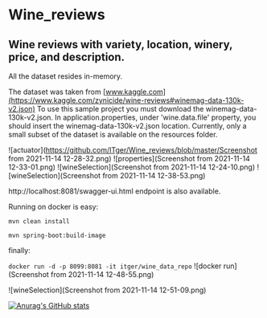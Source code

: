 # Wine_reviews
## Wine reviews with variety, location, winery, price, and description.

All the dataset resides in-memory.

The dataset was taken from [www.kaggle.com](https://www.kaggle.com/zynicide/wine-reviews#winemag-data-130k-v2.json)
To use this sample project you must download the winemag-data-130k-v2.json. 
In application.properties, under 'wine.data.file' property, you should insert the winemag-data-130k-v2.json location.
Currently, only a small subset of the dataset is available on the resources folder.

![actuator](https://github.com/ITger/Wine_reviews/blob/master/Screenshot from 2021-11-14 12-28-32.png)
![properties](Screenshot from 2021-11-14 12-33-01.png)
![wineSelection](Screenshot from 2021-11-14 12-24-10.png)
![wineSelection](Screenshot from 2021-11-14 12-38-53.png)

http://localhost:8081/swagger-ui.html endpoint is also available.

Running on docker is easy:

`mvn clean install`

`mvn spring-boot:build-image`

finally:

`docker run -d -p 8099:8081 -it itger/wine_data_repo`
![docker run](Screenshot from 2021-11-14 12-48-55.png)

![wineSelection](Screenshot from 2021-11-14 12-51-09.png)


[![Anurag's GitHub stats](https://github-readme-stats.vercel.app/api?username=ITger&show_icons=true&theme=radical)](https://github.com/anuraghazra/github-readme-stats)

